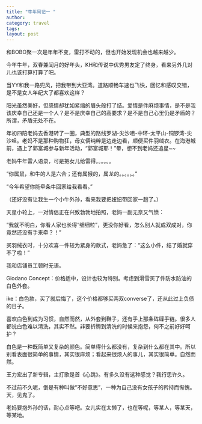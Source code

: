 ```yaml
---
title: "牛年周记一 "
author:
category: travel
tags: 
layout: post
---
```

和BOBO聚一次是年年不变，雷打不动的，但也开始发现机会也越来越少。

今年牛年，双春兼闰月的好年头，KH和传说中优秀男友定了终身，看来另外几对儿也该打算打算了吧。

当YY和我一路兜风，把我带到大亚湾。道路顺畅车速也飞快，回忆和感叹交错，是不是女人年纪大了都喜欢这样？

阳光虽然美好，但感情却犹如紧缩的眉头般打了结。爱情是件麻烦事情，是不是我该庆幸自己还是一个人？是不是庆幸自己的高要求？是不是自己心里仍是矛盾的？所谓，矛盾无处不在。 

年初四陪老妈去香港转了一圈，典型的路线罗湖-尖沙咀-中环-太平山-铜锣湾-尖沙咀。老妈不是那种购物狂，母女俩纯粹是边走边看，顺便买件羽绒衣。在海港城前，遇上了郭富城参与新年活动，“郭富城耶！”晕，想不到老妈还追星~~

老妈牛年雷人语录，可是把女儿给雷得。。。。。。

“你属鼠，和牛的人是六合；还有属猴的，属龙的。。。。。。”

“今年希望你能牵条牛回家给我看看。”

（还好没有让我生一个小牛外孙，看来我要把妞妞带回家一趟了。）

天星小轮上，一对情侣正在兴致勃勃地拍照，老妈一副无奈又气愤：

“我就不明白，你看人家也长得“细细粒”，更没你好看，怎么别人就成双成对，你竟然还没有手来牵？！”

买羽绒衣时，十分欢喜一件较为紧身的款式，老妈急了：“这么小件，结了婚就穿不了啦！”

我和店铺员工顿时无语。

Giodano Concept：价格适中，设计也较为特别。考虑到滑雪买了件防水防油的白色外套。

ike：白色款，买了就后悔了，这个价格都够买两双converse了，还从此过上负债的日子。

喜欢白色到成为习惯，自然而然，从外套到鞋子，还有手上那条砗磲手链。很多人都说白色难以清洗，其实不然。非要折腾到清洗的时候来抱怨，何不之前好好呵护？

白色是一种既简单又复杂的颜色。简单得什么都没有，复杂到什么都在其中。所以别看表面很简单的事情，其实很麻烦；看起来很烦人的事儿，其实很简单。自然而然。

王力宏出了新专辑，主打歌是首《心跳》。有多久没有这种感觉？我行思许久。

不过前不久呢，倒是有种叫做“不好意思”，一种为自己没有女孩子的矜持而惭愧。天，见鬼了。

老妈要抱外孙的话，耐心点等吧。女儿实在太懒了，也在等呢，等某人，等某天，等某地。


